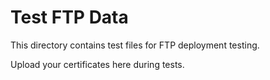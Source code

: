 # Test FTP Data
This directory contains test files for FTP deployment testing.

Upload your certificates here during tests.
